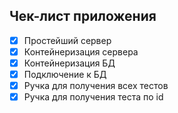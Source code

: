 ## Чек-лист приложения

- [x] Простейший сервер
- [x] Контейнеризация сервера
- [x] Контейнеризация БД
- [x] Подключение к БД 
- [x] Ручка для получения всех тестов
- [x] Ручка для получения теста по id
